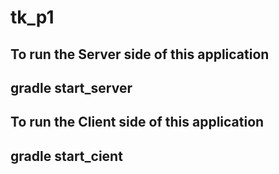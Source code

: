 # tk_p1

## To run the Server side of this application
## gradle start_server

## To run the Client side of this application
## gradle start_cient
